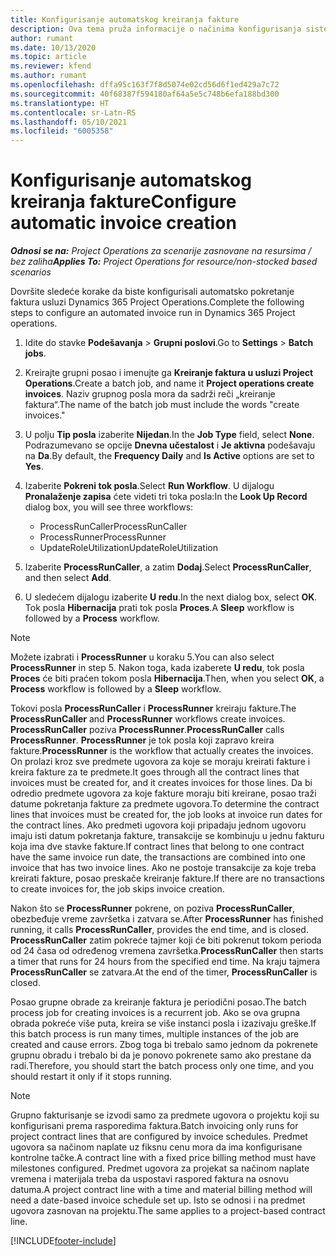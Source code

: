 ```yaml
---
title: Konfigurisanje automatskog kreiranja fakture
description: Ova tema pruža informacije o načinima konfigurisanja sistema za automatsko generisanje faktura.
author: rumant
ms.date: 10/13/2020
ms.topic: article
ms.reviewer: kfend
ms.author: rumant
ms.openlocfilehash: dffa95c163f7f8d5074e02cd56d6f1ed429a7c72
ms.sourcegitcommit: 40f68387f594180af64a5e5c748b6efa188bd300
ms.translationtype: HT
ms.contentlocale: sr-Latn-RS
ms.lasthandoff: 05/10/2021
ms.locfileid: "6005358"
---
```

# <a name="configure-automatic-invoice-creation"></a><span data-ttu-id="92e58-103">Konfigurisanje automatskog kreiranja fakture</span><span class="sxs-lookup"><span data-stu-id="92e58-103">Configure automatic invoice creation</span></span>

<span data-ttu-id="92e58-104">_**Odnosi se na:** Project Operations za scenarije zasnovane na resursima / bez zaliha_</span><span class="sxs-lookup"><span data-stu-id="92e58-104">_**Applies To:** Project Operations for resource/non-stocked based scenarios_</span></span>


<span data-ttu-id="92e58-105">Dovršite sledeće korake da biste konfigurisali automatsko pokretanje faktura usluzi Dynamics 365 Project Operations.</span><span class="sxs-lookup"><span data-stu-id="92e58-105">Complete the following steps to configure an automated invoice run in Dynamics 365 Project operations.</span></span>

1. <span data-ttu-id="92e58-106">Idite do stavke **Podešavanja** > **Grupni poslovi**.</span><span class="sxs-lookup"><span data-stu-id="92e58-106">Go to **Settings** > **Batch jobs**.</span></span>
2. <span data-ttu-id="92e58-107">Kreirajte grupni posao i imenujte ga **Kreiranje faktura u usluzi Project Operations**.</span><span class="sxs-lookup"><span data-stu-id="92e58-107">Create a batch job, and name it **Project operations create invoices**.</span></span> <span data-ttu-id="92e58-108">Naziv grupnog posla mora da sadrži reči „kreiranje faktura“.</span><span class="sxs-lookup"><span data-stu-id="92e58-108">The name of the batch job must include the words "create invoices."</span></span>
3. <span data-ttu-id="92e58-109">U polju **Tip posla** izaberite **Nijedan**.</span><span class="sxs-lookup"><span data-stu-id="92e58-109">In the **Job Type** field, select **None**.</span></span> <span data-ttu-id="92e58-110">Podrazumevano se opcije **Dnevna učestalost** i **Je aktivna** podešavaju na **Da**.</span><span class="sxs-lookup"><span data-stu-id="92e58-110">By default, the **Frequency Daily** and **Is Active** options are set to **Yes**.</span></span>
4. <span data-ttu-id="92e58-111">Izaberite **Pokreni tok posla**.</span><span class="sxs-lookup"><span data-stu-id="92e58-111">Select **Run Workflow**.</span></span> <span data-ttu-id="92e58-112">U dijalogu **Pronalaženje zapisa** ćete videti tri toka posla:</span><span class="sxs-lookup"><span data-stu-id="92e58-112">In the **Look Up Record** dialog box, you will see three workflows:</span></span>

    - <span data-ttu-id="92e58-113">ProcessRunCaller</span><span class="sxs-lookup"><span data-stu-id="92e58-113">ProcessRunCaller</span></span>
    - <span data-ttu-id="92e58-114">ProcessRunner</span><span class="sxs-lookup"><span data-stu-id="92e58-114">ProcessRunner</span></span>
    - <span data-ttu-id="92e58-115">UpdateRoleUtilization</span><span class="sxs-lookup"><span data-stu-id="92e58-115">UpdateRoleUtilization</span></span>

5. <span data-ttu-id="92e58-116">Izaberite **ProcessRunCaller**, a zatim **Dodaj**.</span><span class="sxs-lookup"><span data-stu-id="92e58-116">Select **ProcessRunCaller**, and then select **Add**.</span></span>
6. <span data-ttu-id="92e58-117">U sledećem dijalogu izaberite **U redu**.</span><span class="sxs-lookup"><span data-stu-id="92e58-117">In the next dialog box, select **OK**.</span></span> <span data-ttu-id="92e58-118">Tok posla **Hibernacija** prati tok posla **Proces**.</span><span class="sxs-lookup"><span data-stu-id="92e58-118">A **Sleep** workflow is followed by a **Process** workflow.</span></span>

  > [!NOTE]
  > <span data-ttu-id="92e58-119">Možete izabrati i **ProcessRunner** u koraku 5.</span><span class="sxs-lookup"><span data-stu-id="92e58-119">You can also select **ProcessRunner** in step 5.</span></span> <span data-ttu-id="92e58-120">Nakon toga, kada izaberete **U redu**, tok posla **Proces** će biti praćen tokom posla **Hibernacija**.</span><span class="sxs-lookup"><span data-stu-id="92e58-120">Then, when you select **OK**, a **Process** workflow is followed by a **Sleep** workflow.</span></span>

<span data-ttu-id="92e58-121">Tokovi posla **ProcessRunCaller** i **ProcessRunner** kreiraju fakture.</span><span class="sxs-lookup"><span data-stu-id="92e58-121">The **ProcessRunCaller** and **ProcessRunner** workflows create invoices.</span></span> <span data-ttu-id="92e58-122">**ProcessRunCaller** poziva **ProcessRunner**.</span><span class="sxs-lookup"><span data-stu-id="92e58-122">**ProcessRunCaller** calls **ProcessRunner**.</span></span> <span data-ttu-id="92e58-123">**ProcessRunner** je tok posla koji zapravo kreira fakture.</span><span class="sxs-lookup"><span data-stu-id="92e58-123">**ProcessRunner** is the workflow that actually creates the invoices.</span></span> <span data-ttu-id="92e58-124">On prolazi kroz sve predmete ugovora za koje se moraju kreirati fakture i kreira fakture za te predmete.</span><span class="sxs-lookup"><span data-stu-id="92e58-124">It goes through all the contract lines that invoices must be created for, and it creates invoices for those lines.</span></span> <span data-ttu-id="92e58-125">Da bi odredio predmete ugovora za koje fakture moraju biti kreirane, posao traži datume pokretanja fakture za predmete ugovora.</span><span class="sxs-lookup"><span data-stu-id="92e58-125">To determine the contract lines that invoices must be created for, the job looks at invoice run dates for the contract lines.</span></span> <span data-ttu-id="92e58-126">Ako predmeti ugovora koji pripadaju jednom ugovoru imaju isti datum pokretanja fakture, transakcije se kombinuju u jednu fakturu koja ima dve stavke fakture.</span><span class="sxs-lookup"><span data-stu-id="92e58-126">If contract lines that belong to one contract have the same invoice run date, the transactions are combined into one invoice that has two invoice lines.</span></span> <span data-ttu-id="92e58-127">Ako ne postoje transakcije za koje treba kreirati fakture, posao preskače kreiranje fakture.</span><span class="sxs-lookup"><span data-stu-id="92e58-127">If there are no transactions to create invoices for, the job skips invoice creation.</span></span>

<span data-ttu-id="92e58-128">Nakon što se **ProcessRunner** pokrene, on poziva **ProcessRunCaller**, obezbeđuje vreme završetka i zatvara se.</span><span class="sxs-lookup"><span data-stu-id="92e58-128">After **ProcessRunner** has finished running, it calls **ProcessRunCaller**, provides the end time, and is closed.</span></span> <span data-ttu-id="92e58-129">**ProcessRunCaller** zatim pokreće tajmer koji će biti pokrenut tokom perioda od 24 časa od određenog vremena završetka.</span><span class="sxs-lookup"><span data-stu-id="92e58-129">**ProcessRunCaller** then starts a timer that runs for 24 hours from the specified end time.</span></span> <span data-ttu-id="92e58-130">Na kraju tajmera **ProcessRunCaller** se zatvara.</span><span class="sxs-lookup"><span data-stu-id="92e58-130">At the end of the timer, **ProcessRunCaller** is closed.</span></span>

<span data-ttu-id="92e58-131">Posao grupne obrade za kreiranje faktura je periodični posao.</span><span class="sxs-lookup"><span data-stu-id="92e58-131">The batch process job for creating invoices is a recurrent job.</span></span> <span data-ttu-id="92e58-132">Ako se ova grupna obrada pokreće više puta, kreira se više instanci posla i izazivaju greške.</span><span class="sxs-lookup"><span data-stu-id="92e58-132">If this batch process is run many times, multiple instances of the job are created and cause errors.</span></span> <span data-ttu-id="92e58-133">Zbog toga bi trebalo samo jednom da pokrenete grupnu obradu i trebalo bi da je ponovo pokrenete samo ako prestane da radi.</span><span class="sxs-lookup"><span data-stu-id="92e58-133">Therefore, you should start the batch process only one time, and you should restart it only if it stops running.</span></span>

> [!NOTE]
> <span data-ttu-id="92e58-134">Grupno fakturisanje se izvodi samo za predmete ugovora o projektu koji su konfigurisani prema rasporedima faktura.</span><span class="sxs-lookup"><span data-stu-id="92e58-134">Batch invoicing only runs for project contract lines that are configured by invoice schedules.</span></span> <span data-ttu-id="92e58-135">Predmet ugovora sa načinom naplate uz fiksnu cenu mora da ima konfigurisane kontrolne tačke.</span><span class="sxs-lookup"><span data-stu-id="92e58-135">A contract line with a fixed price billing method must have milestones configured.</span></span> <span data-ttu-id="92e58-136">Predmet ugovora za projekat sa načinom naplate vremena i materijala treba da uspostavi raspored faktura na osnovu datuma.</span><span class="sxs-lookup"><span data-stu-id="92e58-136">A project contract line with a time and material billing method will need a date-based invoice schedule set up.</span></span> <span data-ttu-id="92e58-137">Isto se odnosi i na predmet ugovora zasnovan na projektu.</span><span class="sxs-lookup"><span data-stu-id="92e58-137">The same applies to a project-based contract line.</span></span>     


[!INCLUDE[footer-include](../includes/footer-banner.md)]